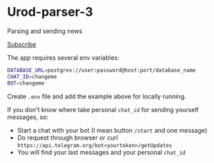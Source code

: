# Urod-parser-3

Parsing and sending news

[Subscribe](https://t.me/urodru)

The app requires several env variables:
```bash
DATABASE_URL=postgres://user:password@host:port/database_name
CHAT_ID=changeme 
BOT=changeme
```
Create `.env` file and add the example above for locally running. 

If you don't know where take personal `chat_id` for sending yourself messages, so:

- Start a chat with your bot (I mean button `/start` and one message)
- Do request through browser or curl `https://api.telegram.org/bot<yourtoken>/getUpdates` 
- You will find your last messages and your personal `chat_id` 
